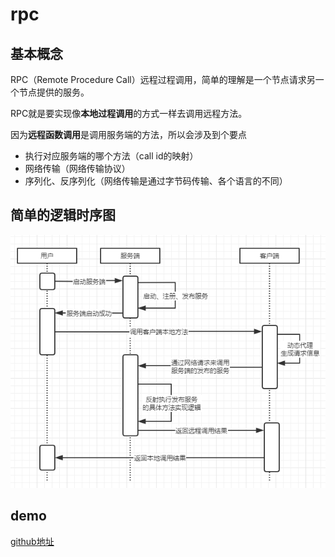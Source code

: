 # rpc

## 基本概念

RPC（Remote Procedure Call）远程过程调用，简单的理解是一个节点请求另一个节点提供的服务。

RPC就是要实现像**本地过程调用**的方式一样去调用远程方法。

因为**远程函数调用**是调用服务端的方法，所以会涉及到个要点

- 执行对应服务端的哪个方法（call id的映射）
- 网络传输（网络传输协议）
- 序列化、反序列化（网络传输是通过字节码传输、各个语言的不同）





## 简单的逻辑时序图

![1586939196276](../../img/rpc/rpc-1.png)





## demo

[github地址](https://github.com/ShenGuangYang/rpc)







